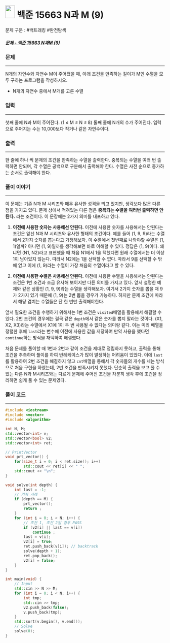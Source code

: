 
# <img src="https://d2gd6pc034wcta.cloudfront.net/tier/9.svg" width="30" height="40"> 백준 15663 N과 M (9)

문제 구분 : #백트래킹 #완전탐색 
##### [문제 - 백준 15663 N과M (9)](https://www.acmicpc.net/problem/15663)

### 문제
<hr>

N개의 자연수와 자연수 M이 주어졌을 때, 아래 조건을 만족하는 길이가 M인 수열을 모두 구하는 프로그램을 작성하시오.
- N개의 자연수 중에서 M개를 고른 수열
### 입력
<hr>

첫째 줄에 N과 M이 주어진다. (1 ≤ M ≤ N ≤ 8)
둘째 줄에 N개의 수가 주어진다. 입력으로 주어지는 수는 10,000보다 작거나 같은 자연수이다.
### 출력
<hr>

한 줄에 하나 씩 문제의 조건을 만족하는 수열을 출력한다. 중복되는 수열을 여러 번 출력하면 안되며, 각 수열은 공백으로 구분해서 출력해야 한다. 수열은 사전 순으로 증가하는 순서로 출력해야 한다.
### 풀이 이야기
<hr>

이 문제는 기존 N과 M 시리즈와 매우 유사한 성격을 띄고 있지만, 생각보다 많은 다른 점을 가지고 있다. 문제 상에서 적혀있는 다른 점은 **중복되는 수열을 여러번 출력하면 안된다.** 라는 조건이다. 이 문장에는 2가지 의미를 내포하고 있다.

1. **이전에 사용한 숫자는 사용해선 안된다.**
 이전에 사용한 숫자를 사용해서는 안된다는 조건은 앞선 N과 M 시리즈와 유사한 형태의 조건이다. 예를 들어 (1, 9, 9)라는 수열에서 2가지 숫자를 뽑는다고 가정해보자. 이 수열에서 첫번째로 나와야할 수열은 (1, 1)일까? 아니면 (1, 9)일까를 생각해보면 바로 이해할 수 있다. 정답은 (1, 9)이다. 왜냐면 (N1, N2)라고 표현했을 때 처음 N1에서 1을 택했다면 원래 수열에서는 더 이상 1이 남아있지 않는다. 따라서 N2에는 1을 선택할 수 없다. 따라서 9를 선택할 수 밖에 없고 이에 (1, 9)라는 수열이 가장 처음의 수열이라고 할 수 있다.

2. **이전에 사용한 수열은 사용해선 안된다.**
이전에 사용한 수열을 사용해서는 안된다는 조건은 1번 조건과 조금 유사해 보이지만 다른 의미를 가지고 있다. 앞서 설명한 예제와 같은 상황인 (1, 9, 9)라는 수열을 생각해보자. 여기서 2가지 숫자를 뽑을 때 9가 2가지 있기 때문에 (1, 9)는 2번 뽑을 경우가 가능하다. 하지만 문제 조건에 따라서 해당 겹치는 수열들은 단 한 번만 출력해야한다.

앞서 필요한 조건을 수행하기 위해서는 1번 조건은 `visited`배열을 활용해서 해결할 수 있다. 2번 조건의 경우에는 결국 같은 `depth`에서 같은 숫자를 뽑지 말라는 것이다. (X1, X2, X3)라는 수열에서 X1에 1이 두 번 사용될 수 없다는 의미랑 같다. 이는 미리 배열을 정렬한 후에 `last`라는 변수에 이전에 사용한 값을 저장하여 만약 사용을 했다면 `continue`하는 방식을 채택하여 해결했다.

처음 문제를 풀이할 때 1번과 2번과 같이 조건을 제대로 정립하지 못하고, 출력을 통해 조건을 추측하며 풀이를 하여 반례케이스가 많이 발생하는 어려움이 있었다. 이에 `last`를 활용하여 2번 조건을 해결하지 않고 `cnt`배열을 통해서 각 숫자들의 개수를 세는 방식으로 처음 구현을 하였는데, 2번 조건을 만족시키지 못했다. 단순히 출력을 보고 풀 수 있는 다른 N과 M시리즈와는 다르게 문제에 주어진 조건을 차분히 생각 후에 조건을 정리하면 쉽게 풀 수 있는 문제였다.

### 풀이 코드
<hr>

``` c++
#include <iostream>
#include <vector>
#include <algorithm>

int N, M;
std::vector<int> v;
std::vector<bool> v2;
std::vector<int> ret;

// PrintVector
void prt_vector() {
	for(size_t i = 0; i < ret.size(); i++)
		std::cout << ret[i] << " ";
	std::cout << "\n";
}

void solve(int depth) {
	int last = -1;
	// 기저 사례
	if (depth == M) {
		prt_vector();
		return ;
	}
	for (int i = 0; i < N; i++) {
		// 조건 1, 조건 2일 경우 PASS
		if (v2[i] || last == v[i])
			continue ;
		last = v[i];
		v2[i] = true;
		ret.push_back(v[i]); // backtrack
		solve(depth + 1);
		ret.pop_back();
		v2[i] = false;
	}
}

int main(void) {
	// Input
	std::cin >> N >> M;
	for (int i = 0; i < N; i++) {
		int tmp;
		std::cin >> tmp;
		v2.push_back(false);
		v.push_back(tmp);
	}
	std::sort(v.begin(), v.end());
	// Solve
	solve(0);
}
```


